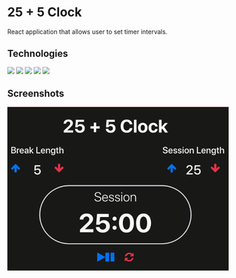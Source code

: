# 25 + 5 Clock
React application that allows user to set timer intervals.

## Technologies
<img src="https://img.icons8.com/officel/40/000000/react.png"/> <img src="https://img.icons8.com/color/48/000000/javascript.png"/> <img src="https://img.icons8.com/color/48/000000/html-5--v1.png"/> <img src="https://img.icons8.com/color/48/000000/bootstrap.png"/> <img src="https://img.icons8.com/fluent/48/000000/visual-studio-code-2019.png"/>

## Screenshots
![alt text](https://github.com/RasbeeTech/25-plus-5-clock/blob/master/public/readme_image_1.jpeg)  
